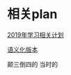 # 相关plan

 [2019年学习相关计划](https://github.com/helios741/plan/projects/1)

[语义化版本](https://semver.org/lang/zh-CN/)

颠三倒四的
当时的
